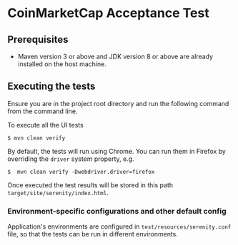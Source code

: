 # CoinMarketCap Acceptance Test

## Prerequisites
- Maven version 3 or above and JDK version 8 or above are already installed on the host machine.

## Executing the tests

Ensure you are in the project root directory and run the following command from the command line.

To execute all the UI tests
```
$ mvn clean verify

```

By default, the tests will run using Chrome. You can run them in Firefox by overriding the `driver` system property, e.g.
```
$  mvn clean verify -Dwebdriver.driver=firefox
```

Once executed the test results will be stored in this path `target/site/serenity/index.html`.

### Environment-specific configurations and other default config
Application's environments are configured in `test/resources/serenity.conf` file, so that the tests can be run in different environments.


